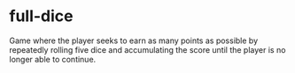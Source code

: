 # full-dice
Game where the player seeks to earn as many points as possible by repeatedly rolling five dice and accumulating the score until the player is no longer able to continue.
